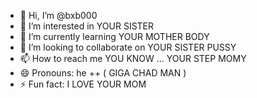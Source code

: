 - 👋 Hi, I’m @bxb000
- 👀 I’m interested in YOUR SISTER
- 🌱 I’m currently learning YOUR MOTHER BODY
- 💞️ I’m looking to collaborate on YOUR SISTER PUSSY
- 📫 How to reach me YOU KNOW ... YOUR STEP MOMY
- 😄 Pronouns: he ++ ( GIGA CHAD MAN )
- ⚡ Fun fact: I LOVE YOUR MOM

<!---
bxb000/bxb000 is a ✨ special ✨ repository because its `README.md` (this file) appears on your GitHub profile.
You can click the Preview link to take a look at your changes.
--->
